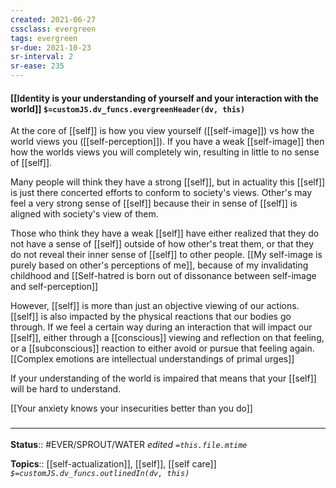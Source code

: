 ```yaml
---
created: 2021-06-27
cssclass: evergreen
tags: evergreen
sr-due: 2021-10-23
sr-interval: 2
sr-ease: 235
---
```


#### [[Identity is your understanding of yourself and your interaction with the world]] `$=customJS.dv_funcs.evergreenHeader(dv, this)`

At the core of [[self]] is how you view yourself ([[self-image]]) vs how the world views you ([[self-perception]]). If you have a weak [[self-image]] then how the worlds views you will completely win, resulting in little to no sense of [[self]]. 

Many people will think they have a strong [[self]], but in actuality this [[self]] is just there concerted efforts to conform to society's views. Other's may feel a very strong sense of [[self]] because their in sense of [[self]] is aligned with society's view of them.

Those who think they have a weak [[self]] have either realized that they do not have a sense of [[self]] outside of how other's treat them, or that they do not reveal their inner sense of [[self]] to other people. [[My self-image is purely based on other's perceptions of me]], because of my invalidating childhood and [[Self-hatred is born out of dissonance between self-image and self-perception]]

However, [[self]] is more than just an objective viewing of our actions. [[self]] is also impacted by the physical reactions that our bodies go through. If we feel a certain way during an interaction that will impact our [[self]], either through a [[conscious]] viewing and reflection on that feeling, or a [[subconscious]] reaction to either avoid or pursue that feeling again. [[Complex emotions are intellectual understandings of primal urges]]

If your understanding of the world is impaired that means that your [[self]] will be hard to understand.

[[Your anxiety knows your insecurities better than you do]]

### <hr class="footnote"/>

**Status**:: #EVER/SPROUT/WATER 
*edited `=this.file.mtime`*

**Topics**:: [[self-actualization]], [[self]], [[self care]] 
*`$=customJS.dv_funcs.outlinedIn(dv, this)`*

